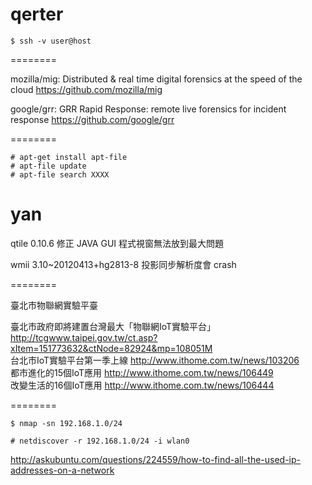 # qerter



    $ ssh -v user@host


========

mozilla/mig: Distributed & real time digital forensics at the speed of the cloud
<https://github.com/mozilla/mig>  

google/grr: GRR Rapid Response: remote live forensics for incident response
<https://github.com/google/grr>  

========


    # apt-get install apt-file
    # apt-file update
    # apt-file search XXXX


# yan

qtile 0.10.6 修正 JAVA GUI 程式視窗無法放到最大問題

wmii 3.10~20120413+hg2813-8 投影同步解析度會 crash

========

臺北市物聯網實驗平臺

臺北市政府即將建置台灣最大「物聯網IoT實驗平台」
<http://tcgwww.taipei.gov.tw/ct.asp?xItem=151773632&ctNode=82924&mp=108051M>  
台北市IoT實驗平台第一季上線
<http://www.ithome.com.tw/news/103206>  
都市進化的15個IoT應用
<http://www.ithome.com.tw/news/106449>  
改變生活的16個IoT應用
<http://www.ithome.com.tw/news/106444>  

========


    $ nmap -sn 192.168.1.0/24
    
    # netdiscover -r 192.168.1.0/24 -i wlan0


<http://askubuntu.com/questions/224559/how-to-find-all-the-used-ip-addresses-on-a-network>  